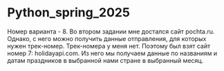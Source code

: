 # Python_spring_2025
Номер варианта - 8.
Во втором задании мне достался сайт pochta.ru. Однако, с него можно получить данные отправления, для которых нужен трек-номер. Трек-номера у меня нет. Поэтому был взят сайт номер 7:
	holidayapi.com. Из него мы получаем данные по названиям и датам праздников в выбранной нами стране в выбранный месяц. 
